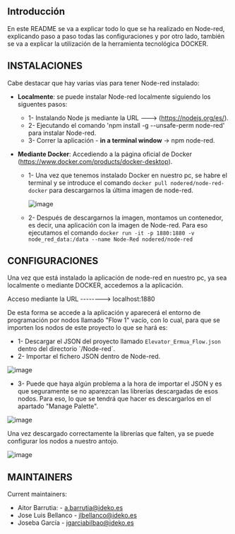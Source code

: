 

## Introducción

En este README se va a explicar todo lo que se ha realizado en Node-red, explicando paso a paso todas las configuraciones y por otro lado, también se va a explicar la utilización de la herramienta tecnológica DOCKER.

## INSTALACIONES
Cabe destacar que hay varias vías para tener Node-red instalado: 
* **Localmente**: se puede instalar Node-red localmente siguiendo los siguentes pasos:
  - 1- Instalando Node js mediante la URL ---> (https://nodejs.org/es/).
  - 2- Ejecutando el comando 'npm install -g --unsafe-perm node-red' para instalar Node-red.
  - 3- Correr la aplicación - **in a terminal window** -> npm node-red.

* **Mediante Docker**: Accediendo a la página oficial de Docker (https://www.docker.com/products/docker-desktop).
  - 1- Una vez que tenemos instalado Docker en nuestro pc, se habre el terminal y se introduce el comando `docker pull nodered/node-red-docker` para descargarnos la última imagen de node-red.
  
     ![image](https://user-images.githubusercontent.com/96112529/150083438-bec436d1-8b58-428a-bcce-23a4c1535977.png)
     
  - 2- Después de descargarnos la imagen, montamos un contenedor, es decir, una aplicación con la imagen de Node-red. Para eso ejecutamos el comando `docker run -it -p 1880:1880 -v node_red_data:/data --name Node-Red nodered/node-red`

## CONFIGURACIONES
Una vez que está instalado la aplicación de node-red en nuestro pc, ya sea localmente o mediante DOCKER, accedemos a la aplicación.

Acceso mediante la URL --------> localhost:1880

De esta forma se accede a la aplicación y aparecerá el entorno de programación por nodos llamado "Flow 1" vacío, con lo cual, para que se importen los nodos de este proyecto lo que se hará es:

  - 1- Descargar el JSON del proyecto llamado `Elevator_Ermua_Flow.json` dentro del directorio `/Node-red´.
  - 2- Importar el fichero JSON dentro de Node-red.
  
  ![image](https://user-images.githubusercontent.com/96112529/150155392-bbf1070c-9d85-4022-9c28-e920b805ddac.png)

  - 3- Puede que haya algún problema a la hora de importar el JSON y es que seguramente se no aparezcan las librerías descargadas de esos nodos. Para eso, lo que se tendrá que hacer es descargarlos en el apartado "Manage Palette". 

![image](https://user-images.githubusercontent.com/96112529/150155973-e0451135-e6d1-4943-b2c2-bda2f7a2cb28.png)

Una vez descargado correctamente la librerías que falten, ya se puede configurar los nodos a nuestro antojo.

![image](https://user-images.githubusercontent.com/96112529/150156974-650d6da3-b62c-492a-9380-f7b571e02ce6.png)



## MAINTAINERS

Current maintainers:

* Aitor Barrutia: - a.barrutia@ideko.es
* Jose Luis Bellanco - jlbellanco@ideko.es
* Joseba García - jgarciabilbao@ideko.es
